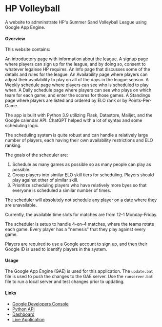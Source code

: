 # HP Volleyball

A website to admninstrate HP's Summer Sand Volleyball League using Google App Engine.

#### Overview

This website contains:

An introductory page with information about the league.
A signup page where players can sign up for the league, and by doing so, consent to whatever legalese HP requires.
An Info page  that discusses some of the details and rules for the league.
An Availability page where players can adjust their availability to play on all of the days in the league season.
A Weekly schedule page where players can see who is scheduled to play when.
A Daily schedule page where players can see who plays on which team for each game, and enter the scores for those games.
A Standings page where players are listed and ordered by ELO rank or by Points-Per-Game.

The app is built with Python 3.9 utilizing Flask, Datastore, Mailjet, and the Google calendar API. ChatGPT helped with a lot of syntax and some scheduling logic.

The scheduling system is quite robust and can handle a relatively large number of players, each having their own availability restrictions and ELO ranking.

The goals of the scheduler are:
1. Schedule as many games as possible so as many people can play as possible.
2. Group players into similar ELO skill tiers for scheduling. Players should play against other of similar skill.
3. Prioritize scheduling players who have relatively more byes so that everyone is scheduled a similar number of times.

The scheduler will absolutely not schedule any player on a date where they are unavailable.

Currently, the available time slots for matches are from 12-1 Monday-Friday.

The scheduler is setup to handle 4-on-4 matches, where the teams rotate each game. Every player has a "nemesis" that they play against every game.

Players are required to use a Google account to sign up, and then their Google ID is used to identify players in the system.

#### Usage

The Google App Engine (GAE) is used for this application.  The `update.bat`
file is used to push the changes to the GAE server.  Use the `runserver.bat`
file to run a local server and test changes prior to updating.

#### Links

* [Google Developers Console](https://console.developers.google.com/iam-admin/projects)
* [Python API](https://cloud.google.com/appengine/docs/python/)
* [Dashboard](https://console.cloud.google.com/appengine?src=ac&project=hpsandvolleyball)
* [Live Application](http://hpsandvolleyball.appspot.com)

